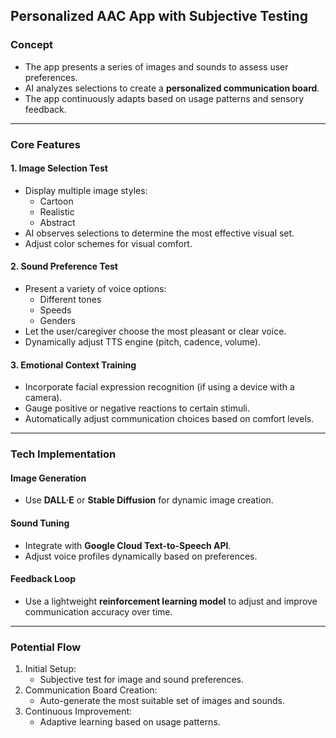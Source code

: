 ## Personalized AAC App with Subjective Testing

### Concept

- The app presents a series of images and sounds to assess user preferences.
- AI analyzes selections to create a **personalized communication board**.
- The app continuously adapts based on usage patterns and sensory feedback.

---

### Core Features

#### 1. Image Selection Test

- Display multiple image styles:
  - Cartoon
  - Realistic
  - Abstract
- AI observes selections to determine the most effective visual set.
- Adjust color schemes for visual comfort.

#### 2. Sound Preference Test

- Present a variety of voice options:
  - Different tones
  - Speeds
  - Genders
- Let the user/caregiver choose the most pleasant or clear voice.
- Dynamically adjust TTS engine (pitch, cadence, volume).

#### 3. Emotional Context Training

- Incorporate facial expression recognition (if using a device with a camera).
- Gauge positive or negative reactions to certain stimuli.
- Automatically adjust communication choices based on comfort levels.

---

### Tech Implementation

#### Image Generation

- Use **DALL·E** or **Stable Diffusion** for dynamic image creation.

#### Sound Tuning

- Integrate with **Google Cloud Text-to-Speech API**.
- Adjust voice profiles dynamically based on preferences.

#### Feedback Loop

- Use a lightweight **reinforcement learning model** to adjust and improve communication accuracy over time.

---

### Potential Flow

1. Initial Setup:
   - Subjective test for image and sound preferences.
2. Communication Board Creation:
   - Auto-generate the most suitable set of images and sounds.
3. Continuous Improvement:
   - Adaptive learning based on usage patterns.
